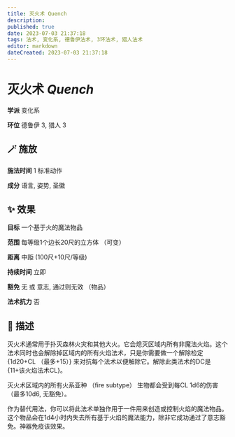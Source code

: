 ```yaml
---
title: 灭火术 Quench
description: 
published: true
date: 2023-07-03 21:37:18
tags: 法术, 变化系, 德鲁伊法术, 3环法术, 猎人法术
editor: markdown
dateCreated: 2023-07-03 21:37:18
---
```


# **灭火术** *Quench*

**学派** 变化系 

**环位** 德鲁伊 3, 猎人 3

## 🪄 施放

**施法时间** 1 标准动作

**成分** 语言, 姿势, 圣徽

## ✨ 效果 

**目标** 一个基于火的魔法物品 

**范围** 每等级1个边长20尺的立方体 （可变）

**距离** 中距 (100尺+10尺/等级)  

**持续时间** 立即 

**豁免** 无 或 意志, 通过则无效 （物品）

**法术抗力** 否

## 📖 描述

灭火术通常用于扑灭森林火灾和其他大火。它会熄灭区域内所有非魔法火焰。这个法术同时也会解除掉区域内的所有火焰法术，只是你需要做一个解除检定 {1d20+CL （最多+15）} 来对抗每个法术以便解除它。解除此类法术的DC是 {11+该火焰法术CL}。

灭火术区域内的所有火系亚种 （fire subtype） 生物都会受到每CL 1d6的伤害 （最多10d6, 无豁免）。

作为替代用法，你可以将此法术单独作用于一件用来创造或控制火焰的魔法物品。这个物品会在1d4小时内失去所有基于火焰的魔法能力，除非它成功通过了意志豁免。神器免疫该效果。
    
